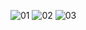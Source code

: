 ![01](https://user-images.githubusercontent.com/42240228/148673529-10bf704f-cb1b-4091-ac5f-68f8615c20bc.png)
![02](https://user-images.githubusercontent.com/42240228/148673531-99c282bc-635d-49be-8bbe-7d943af2c1f5.png)
![03](https://user-images.githubusercontent.com/42240228/148673532-419605a7-e885-434c-a3b8-d5a1a37cb137.png)
